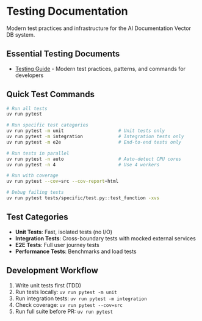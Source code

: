# Testing Documentation

Modern test practices and infrastructure for the AI Documentation Vector DB system.

## Essential Testing Documents

- [Testing Guide](testing-guide.md) - Modern test practices, patterns, and commands for developers

## Quick Test Commands

```bash
# Run all tests
uv run pytest

# Run specific test categories
uv run pytest -m unit                    # Unit tests only
uv run pytest -m integration             # Integration tests only
uv run pytest -m e2e                     # End-to-end tests only

# Run tests in parallel
uv run pytest -n auto                    # Auto-detect CPU cores
uv run pytest -n 4                       # Use 4 workers

# Run with coverage
uv run pytest --cov=src --cov-report=html

# Debug failing tests
uv run pytest tests/specific/test.py::test_function -xvs
```

## Test Categories

- **Unit Tests**: Fast, isolated tests (no I/O)
- **Integration Tests**: Cross-boundary tests with mocked external services
- **E2E Tests**: Full user journey tests
- **Performance Tests**: Benchmarks and load tests

## Development Workflow

1. Write unit tests first (TDD)
2. Run tests locally: `uv run pytest -m unit`
3. Run integration tests: `uv run pytest -m integration`
4. Check coverage: `uv run pytest --cov=src`
5. Run full suite before PR: `uv run pytest`